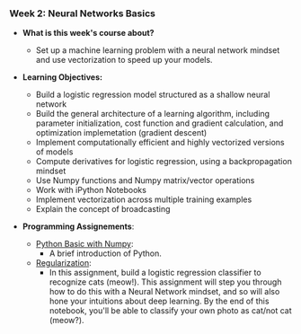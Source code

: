### Week 2: Neural Networks Basics

* **What is this week's course about?**
  * Set up a machine learning problem with a neural network mindset and use vectorization to speed up your models.

* **Learning Objectives:**
  * Build a logistic regression model structured as a shallow neural network
  * Build the general architecture of a learning algorithm, including parameter initialization, cost function and gradient calculation, and optimization implemetation (gradient descent)
  * Implement computationally efficient and highly vectorized versions of models
  * Compute derivatives for logistic regression, using a backpropagation mindset
  * Use Numpy functions and Numpy matrix/vector operations
  * Work with iPython Notebooks
  * Implement vectorization across multiple training examples
  * Explain the concept of broadcasting

* **Programming Assignements**:
  * [Python Basic with Numpy](https://github.com/yifang-psu/Coursera_AI_ML_Courses/blob/main/Deep_Learning/ImprovingDeepNeuralNetworks/Week_1/Initialization.ipynb):
    * A brief introduction of Python.
  * [Regularization](https://github.com/yifang-psu/Coursera_AI_ML_Courses/blob/main/Deep_Learning/ImprovingDeepNeuralNetworks/Week_1/Regularization.ipynb):
    * In this assignment, build a logistic regression classifier to recognize cats (meow!). This assignment will step you through how to do this with a Neural Network mindset, and so will also hone your intuitions about deep learning. By the end of this notebook, you'll be able to classify your own photo as cat/not cat (meow?).  
